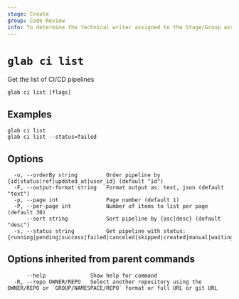 ```yaml
---
stage: Create
group: Code Review
info: To determine the technical writer assigned to the Stage/Group associated with this page, see https://about.gitlab.com/handbook/product/ux/technical-writing/#assignments
---
```


<!--
This documentation is auto generated by a script.
Please do not edit this file directly. Run `make gen-docs` instead.
-->

# `glab ci list`

Get the list of CI/CD pipelines

```plaintext
glab ci list [flags]
```

## Examples

```plaintext
glab ci list
glab ci list --status=failed

```

## Options

```plaintext
  -o, --orderBy string         Order pipeline by {id|status|ref|updated_at|user_id} (default "id")
  -F, --output-format string   Format output as: text, json (default "text")
  -p, --page int               Page number (default 1)
  -P, --per-page int           Number of items to list per page (default 30)
      --sort string            Sort pipeline by {asc|desc} (default "desc")
  -s, --status string          Get pipeline with status: {running|pending|success|failed|canceled|skipped|created|manual|waiting_for_resource|preparing|scheduled}
```

## Options inherited from parent commands

```plaintext
      --help              Show help for command
  -R, --repo OWNER/REPO   Select another repository using the OWNER/REPO or `GROUP/NAMESPACE/REPO` format or full URL or git URL
```
